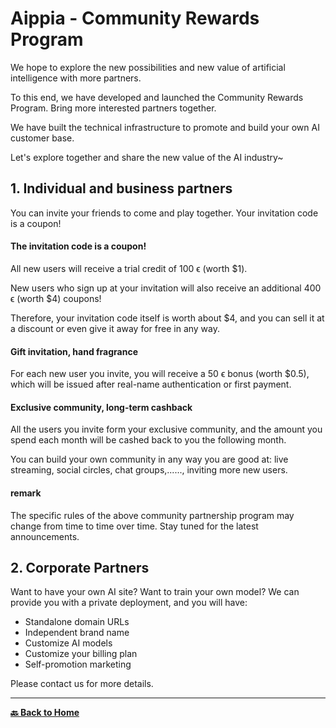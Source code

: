 # Aippia - Community Rewards Program

We hope to explore the new possibilities and new value of artificial intelligence with more partners.

To this end, we have developed and launched the Community Rewards Program. Bring more interested partners together.

We have built the technical infrastructure to promote and build your own AI customer base.

Let's explore together and share the new value of the AI industry~

## 1. Individual and business partners

You can invite your friends to come and play together. Your invitation code is a coupon!

#### The invitation code is a coupon!

All new users will receive a trial credit of 100 ϵ (worth $1).

New users who sign up at your invitation will also receive an additional 400 ϵ (worth $4) coupons!

Therefore, your invitation code itself is worth about $4, and you can sell it at a discount or even give it away for free in any way.

#### Gift invitation, hand fragrance

For each new user you invite, you will receive a 50 ϵ bonus (worth $0.5), which will be issued after real-name authentication or first payment.

#### Exclusive community, long-term cashback

All the users you invite form your exclusive community, and the amount you spend each month will be cashed back to you the following month.

You can build your own community in any way you are good at: live streaming, social circles, chat groups,......, inviting more new users.

#### remark

The specific rules of the above community partnership program may change from time to time over time. Stay tuned for the latest announcements.

## 2. Corporate Partners

Want to have your own AI site? Want to train your own model? We can provide you with a private deployment, and you will have:

- Standalone domain URLs
- Independent brand name
- Customize AI models
- Customize your billing plan
- Self-promotion marketing

Please contact us for more details.

---

[**🔙️ Back to Home**](../home.md)

